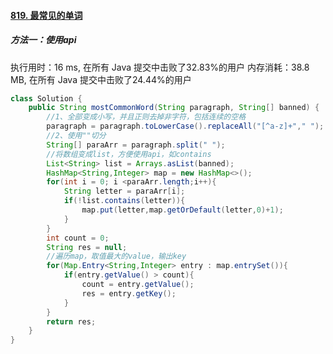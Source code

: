 #### [819. 最常见的单词](https://leetcode-cn.com/problems/most-common-word/)

##### 方法一：使用api

执行用时：16 ms, 在所有 Java 提交中击败了32.83%的用户
内存消耗：38.8 MB, 在所有 Java 提交中击败了24.44%的用户

```java
class Solution {
    public String mostCommonWord(String paragraph, String[] banned) {
        //1、全部变成小写，并且正则去掉非字符，包括连续的空格
        paragraph = paragraph.toLowerCase().replaceAll("[^a-z]+"," ");
        //2、使用""切分
        String[] paraArr = paragraph.split(" ");
        //将数组变成list，方便使用api，如contains
        List<String> list = Arrays.asList(banned);
        HashMap<String,Integer> map = new HashMap<>();
        for(int i = 0; i <paraArr.length;i++){
            String letter = paraArr[i];
            if(!list.contains(letter)){
                map.put(letter,map.getOrDefault(letter,0)+1);
            }
        }
        int count = 0;
        String res = null;
        //遍历map，取值最大的value，输出key
        for(Map.Entry<String,Integer> entry : map.entrySet()){
            if(entry.getValue() > count){
                count = entry.getValue();
                res = entry.getKey();
            }
        }
        return res;
    }
}
```
